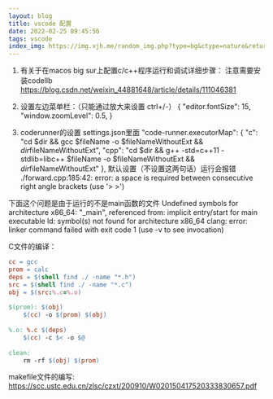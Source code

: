 ```yaml
---
layout: blog
title: vscode 配置
date: 2022-02-25 09:45:56
tags: vscode
index_img: https://img.xjh.me/random_img.php?type=bg&ctype=nature&return=302
---
```


1. 有关于在macos big sur上配置c/c++程序运行和调试详细步骤：
注意需要安装codellb
https://blog.csdn.net/weixin_44881648/article/details/111046381

2. 设置左边菜单栏：（只能通过放大来设置 ctrl+/-）
{
    "editor.fontSize": 15,
    "window.zoomLevel": 0.5,
}


3. coderunner的设置
settings.json里面
    "code-runner.executorMap": {
        "c": "cd $dir && gcc $fileName -o $fileNameWithoutExt && $dir$fileNameWithoutExt",
        "cpp": "cd $dir && g++ -std=c++11 -stdlib=libc++ $fileName -o $fileNameWithoutExt && $dir$fileNameWithoutExt"
    },
默认设置（不设置这两句话）运行会报错
./forward.cpp:185:42: error: a space is required between consecutive right angle brackets (use '> >')

下面这个问题是由于运行的不是main函数的文件
Undefined symbols for architecture x86_64:
  "_main", referenced from:
     implicit entry/start for main executable
ld: symbol(s) not found for architecture x86_64
clang: error: linker command failed with exit code 1 (use -v to see invocation)


C文件的编译：
```Makefile
cc = gcc
prom = calc
deps = $(shell find ./ -name "*.h")
src = $(shell find ./ -name "*.c")
obj = $(src:%.c=%.o) 
 
$(prom): $(obj)
    $(cc) -o $(prom) $(obj)
 
%.o: %.c $(deps)
    $(cc) -c $< -o $@
 
clean:
    rm -rf $(obj) $(prom)
```

makefile文件的编写:
https://scc.ustc.edu.cn/zlsc/czxt/200910/W020150417520333830657.pdf


